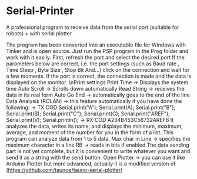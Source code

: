 # Serial-Printer
A professional program to receive data from the serial port (suitable for robots) + with serial plotter 

The program has been converted into an executable file for Windows with Tinker and is open source. Just run the PSP program in the Prog folder and work with it easily.
First, refresh the port and select the desired port
If the parameters below are correct, i.e. the port settings (such as Baud rate , Time Sleep , Byte Size , Stop Bit And...) click on the connection and wait for a few moments. If the port is correct, the connection is made and the data is displayed on the monitor.
\nPrint settings
Print Time -> Displays the system time
Auto Scroll -> Scrolls down automatically
Read String -> receives the data in its real form
Auto Go End -> automatically goes to the end of the line
Data Analysis (ROLAN) -> this feature automatically if you have done the following:
-> TX COD
 Serial.print("A");
 Serial.print(A);
 Serial.print("B");
 Serial.print(B);
 Serial.print("C");
 Serial.print(C);
 Serial.print("AREF");
 Serial.print(V);
 Serial.println();
-> RX COD
A234B453C56732AREF6
It analyzes the data, writes its name, and displays the minimum, maximum, average, and moment of the number for you in the form of a list. This program can analyze data from 1 to 5 data.
Max char in Line -> specifies the maximum character in a line
RB -> reads in bits if enabled
The data sending part is not yet complete, but it is convenient to write whatever you want and send it as a string with the send button.
Open Plotter -> you can use it like Arduino Plotter but more advanced, actually it is a modified version of (https://github.com/taunoe/tauno-serial-plotter)
